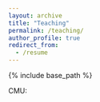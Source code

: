 ```yaml
---
layout: archive
title: "Teaching"
permalink: /teaching/
author_profile: true
redirect_from:
  - /resume
---
```


{% include base_path %}

CMU: